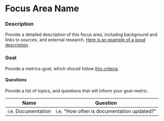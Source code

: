 # Focus Area Name

### Description
Provide a detailed description of this focus area, including background and links to sources, and external research.
[Here is an example of a good description]().

### Goal
Provide a metrics-goal, which should follow [this criteria]().

#### Questions
Provide a list of topics, and questions that will inform your goal-metric. 

Name | Question
--- | ---
 i.e. Documentation |  i.e. "How often is documentation updated?"
